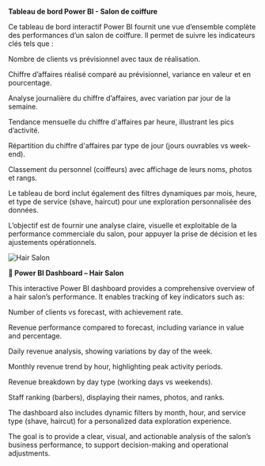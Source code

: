 **Tableau de bord Power BI - Salon de coiffure**
 
Ce tableau de bord interactif Power BI fournit une vue d’ensemble complète des performances d’un salon de coiffure. Il permet de suivre les indicateurs clés tels que :

Nombre de clients vs prévisionnel avec taux de réalisation.

Chiffre d’affaires réalisé comparé au prévisionnel, variance en valeur et en pourcentage.

Analyse journalière du chiffre d’affaires, avec variation par jour de la semaine.

Tendance mensuelle du chiffre d'affaires par heure, illustrant les pics d’activité.

Répartition du chiffre d'affaires par type de jour (jours ouvrables vs week-end).

Classement du personnel (coiffeurs) avec affichage de leurs noms, photos et rangs.

Le tableau de bord inclut également des filtres dynamiques par mois, heure, et type de service (shave, haircut) pour une exploration personnalisée des données.

L’objectif est de fournir une analyse claire, visuelle et exploitable de la performance commerciale du salon, pour appuyer la prise de décision et les ajustements opérationnels.

![Hair Salon](https://github.com/pascalsoh/salon-coiffures-/blob/d4486570d79b9065bb86bae18113b4f61c971de1/picture/Capture%20d'%C3%A9cran%202025-04-11%20192002.png)


**💈 Power BI Dashboard – Hair Salon**

This interactive Power BI dashboard provides a comprehensive overview of a hair salon’s performance. It enables tracking of key indicators such as:

Number of clients vs forecast, with achievement rate.

Revenue performance compared to forecast, including variance in value and percentage.

Daily revenue analysis, showing variations by day of the week.

Monthly revenue trend by hour, highlighting peak activity periods.

Revenue breakdown by day type (working days vs weekends).

Staff ranking (barbers), displaying their names, photos, and ranks.

The dashboard also includes dynamic filters by month, hour, and service type (shave, haircut) for a personalized data exploration experience.

The goal is to provide a clear, visual, and actionable analysis of the salon’s business performance, to support decision-making and operational adjustments.
